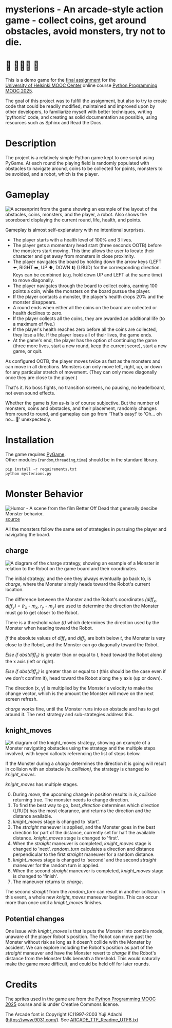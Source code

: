 # mysterions - An arcade-style action game - collect coins, get around obstacles, avoid monsters, try not to die.

# :robot:  :ghost::ghost::ghost:  :ghost:

This is a demo game for the [final assignment](https://programming-25.mooc.fi/part-14/4-your-own-game) for the  
[University of Helsinki MOOC Center](https://www.mooc.fi/en/) online course [Python Programming MOOC 2025](https://programming-25.mooc.fi/).

The goal of this project was to fulfill the assignment, but also to try to create code that could be readily modified, maintained and improved upon by other developers, to familiarize myself with better techniques, writing 'pythonic' code, and creating as solid documentation as possible, using resources such as Sphinx and Read the Docs.

# Description

The project is a relatively simple Python game kept to one script using PyGame. At each round the playing field is randomly populated with obstacles to navigate around, coins to be collected for points, monsters to be avoided, and a robot, which is the player.

# Gameplay

![A screenprint from the game showing an example of the layout of the obstacles, coins, monsters, and the player, a robot. Also shows the scoreboard displaying the current round, life, health, and points.](https://github.com/user-attachments/assets/2570602c-9c9e-44f3-bfe1-9336c4393e82)

Gameplay is almost self-explanatory with no intentional surprises. 
- The player starts with a health level of 100% and 3 lives.
- The player gets a momentary head start (three seconds OOTB) before the monsters start moving. This time allows the user to locate their character and get away from monsters in close proximity.
- The player navigates the board by holding down the arrow keys (LEFT ⬅️, RIGHT ➡️, UP ⬆️, DOWN ⬇️) (LRUD) for the corresponding direction. Keys can be combined (e.g. hold down UP and LEFT at the same time) to move diagonally.
- The player navigates through the board to collect coins, earning 100 points a coin, while the monsters on the board pursue the player.
- If the player contacts a monster, the player's health drops 20% and the monster disappears.
- A round ends when either all the coins on the board are collected or health declines to zero.
- If the player collects all the coins, they are awarded an additional life (to a maximum of five.)
- If the player's health reaches zero before all the coins are collected, they lose a life. If the player loses all of their lives, the game ends.
- At the game's end, the player has the option of continuing the game (three more lives, start a new round, keep the current score), start a new game, or quit.

As configured OOTB, the player moves twice as fast as the monsters and can move in all directions. Monsters can only move left, right, up, or down for any particular stretch of movement. (They can only move diagonally once they are close to the player.)

That's it. No boss fights, no transition screens, no pausing, no leaderboard, not even sound effects.

Whether the game is *fun* as-is is of course subjective. But the number of monsters, coins and obstacles, and their placement, randomly changes from round to round, and gameplay can go from 'That's easy!' to 'Oh... oh no... 👀' unexpectedly.

# Installation
The game requires [PyGame](https://www.pygame.org).  
Other modules (`random`,`threading`,`time`) should be in the standard library.

    pip install -r requirements.txt 
    python mysterions.py 

# Monster Behavior

![Humor - A scene from the film Better Off Dead that generally descibe Monster behavior.](https://github.com/user-attachments/assets/148614d5-3954-4d1a-94e8-d54f097cde79)  
[source](https://www.youtube.com/watch?v=lEHZJNQ5Y4A)

All the monsters follow the same set of strategies in pursuing the player and navigating the board.

## charge

![A diagram of the charge strategy, showing an example of a Monster in relation to the Robot on the game board and their coordinates.](https://github.com/user-attachments/assets/51ddebf5-a3ad-4a8a-8244-8d85f0c9dda6)

The initial strategy, and the one they always eventually go back to, is *charge*, where the Monster simply heads toward the Robot's current location.

The difference between the Monster and the Robot's coordinates *(diff<sub>x</sub>, diff<sub>y</sub>) = (r<sub>x</sub> - m<sub>x</sub>, r<sub>y</sub> - m<sub>y</sub>)* are used to determine the direction the Monster must go to get closer to the Robot.

There is a threshold value *(t)* which determines the direction used by the Monster when heading toward the Robot.

*If* the absolute values of *diff<sub>x</sub>* and *diff<sub>y</sub>* are both below *t*, the Monster is very close to the Robot, and the Monster can go diagonally toward the Robot.

*Else if* *abs(diff<sub>x</sub>)* is greater than or equal to *t*, head toward the Robot along the x axis (left or right).

*Else if* *abs(diff<sub>y</sub>)* is greater than or equal to *t* (this should be the case even if we don't confirm it), head toward the Robot along the y axis (up or down).

The direction (x, y) is multiplied by the Monster's velocity to make the change vector, which is the amount the Monster will move on the next screen refresh.

*charge* works fine, until the Monster runs into an obstacle and has to get around it. The next strategy and sub-strategies address this.

## knight_moves

![A diagram of the knight_moves strategy, showing an example of a Monster navigating obstacles using the strategy and the multiple steps involved, with keyed callouts referencing the list of steps below.](https://github.com/user-attachments/assets/7d6277a7-bb7f-454b-a1c1-92d7088e7503)

If the Monster during a *charge* determines the direction it is going will result in collision with an obstacle *(is_collision)*, the strategy is changed to *knight_moves*.

*knight_moves* has multiple stages. 

0. During *move*, the upcoming change in position results in *is_collision* returning true. The monster needs to change direction.
1. To find the best way to go, *best_direction* determines which direction (LRUD) has the most clearance, and returns the direction and the distance available.
2. *knight_moves* stage is changed to 'start'.
3. The *straight* maneuver is applied, and the Monster goes in the best direction for part of the distance, currently set for half the available distance. *knight_moves* stage is changed to 'first'.
4. When the *straight* maneuver is completed, *knight_moves* stage is changed to 'next'. *random_turn* calculates a direction and distance perpendicular to the first *straight* maneuver for a random distance.
5. *knight_moves* stage is changed to 'second' and the second *straight* maneuver for the random turn is applied.
6. When the second *straight* maneuver is completed, *knight_moves* stage is changed to 'finish'.
7. The maneuver returns to *charge*.

The second *straight* from the *random_turn* can result in another collision. In this event, a whole new *knight_moves* maneuver begins. This can occur more than once until a *knight_moves* finishes.

## Potential changes

One issue with *knight_moves* is that is puts the Monster into zombie mode, unaware of the player Robot's position. The Robot can move past the Monster without risk as long as it doesn't collide with the Monster by accident. We can explore including the Robot's position as part of the *straight* maneuver and have the Monster revert to *charge* if the Robot's distance from the Monster falls beneath a threshold. This would naturally make the game more difficult, and could be held off for later rounds.

# Credits

The sprites used in the game are from the [Python Programming MOOC 2025](https://programming-25.mooc.fi/credits/) course and is under Creative Commons license.

The Arcade font is Copyright (C)1997-2003 Yuji Adachi (https://www.9031.com/). See [ARCADE_TTF_Readme_UTF8.txt](ARCADE_TTF_Readme_UTF8.txt)
